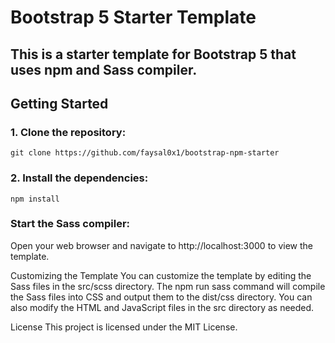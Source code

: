 # Bootstrap 5 Starter Template
## This is a starter template for Bootstrap 5 that uses npm and Sass compiler.

## Getting Started

### 1. Clone the repository:


    git clone https://github.com/faysal0x1/bootstrap-npm-starter




### 2. Install the dependencies:

    npm install

### Start the Sass compiler:


Open your web browser and navigate to http://localhost:3000 to view the template.

Customizing the Template
You can customize the template by editing the Sass files in the src/scss directory. The npm run sass command will compile the Sass files into CSS and output them to the dist/css directory. You can also modify the HTML and JavaScript files in the src directory as needed.


License
This project is licensed under the MIT License.
